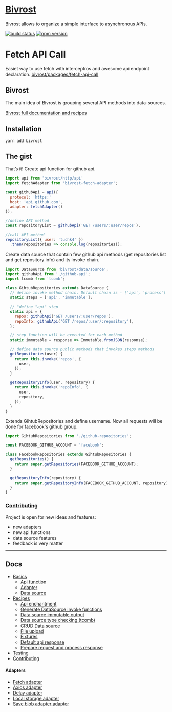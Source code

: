 # [Bivrost](http://tuchk4.github.io/bivrost/)

Bivrost allows to organize a simple interface to asynchronous APIs.

[![build status](https://img.shields.io/travis/tuchk4/bivrost/master.svg?style=flat-square)](https://travis-ci.org/tuchk4/bivrost)
[![npm version](https://img.shields.io/npm/v/bivrost.svg?style=flat-square)](https://www.npmjs.com/package/bivrost)

# Fetch API Call

Easiet way to use fetch with interceptros and awesome api endpoint declaration.
[bivrost/packages/fetch-api-call](https://github.com/tuchk4/bivrost/tree/master/packages/fetch-api-call)

## Bivrost

The main idea of Bivrost is grouping several API methods into data-sources.

[Bivrost full documentation and recipes](https://tuchk4.github.io/bivrost/)

## Installation

```
yarn add bivrost
```

## The gist

That’s it! Create api function for github api.

```js
import api from 'bivrost/http/api'
import fetchAdapter from 'bivrost-fetch-adapter';

const githubApi = api({
  protocol: 'https:'
  host: 'api.github.com',
  adapter: fetchAdapter()
});

//define API method
const repositoryList = githubApi('GET /users/:user/repos'),

//call API method
repositoryList({ user: 'tuchk4' })
  .then(repositories => console.log(repositories));
```

Create data source that contain few github api methods (get repositories list
and get repository info) and its invoke chain.

```js
import DataSource from 'bivrost/data/source';
import githubApi from './github-api';
import tcomb from 'tcomb';

class GihtubRepositories extends DataSource {
  // define invoke method chain. Default chain is - ['api', 'process']
  static steps = ['api', 'immutable'];

  // "define "api" step
  static api = {
    repos: githubApi('GET /users/:user/repos'),
    repoInfo: githubApi('GET /repos/:user/:repository'),
  };

  // step function will be executed for each method
  static immutable = response => Immutable.fromJSON(response);

  // define data source public methods that invokes steps methods
  getRepositories(user) {
    return this.invoke('repos', {
      user,
    });
  }

  getRepositoryInfo(user, repository) {
    return this.invoke('repoInfo', {
      user,
      repository,
    });
  }
}
```

Extends GihtubRepositories and define username. Now all requests will be done
for facebook's github group.

```js
import GihtubRepositories from './github-repositories';

const FACEBOOK_GITHUB_ACCOUNT = 'facebook';

class FacebookRepositories extends GihtubRepositories {
  getRepositories() {
    return super.getRepositories(FACEBOOK_GITHUB_ACCOUNT);
  }

  getRepositoryInfo(repository) {
    return super.getRepositoryInfo(FACEBOOK_GITHUB_ACCOUNT, repository);
  }
}
```

### [Contributing](docs/contributing.md)

Project is open for new ideas and features:

* new adapters
* new api functions
* data source features
* feedback is very matter

---

## Docs

* [Basics](/docs/basics/README.md)
  * [Api function](/docs/basics/api-function.md)
  * [Adapter](/docs/basics/adapter.md)
  * [Data source](/docs/basics/data-source.md)
* [Recipes](/docs/recipes/README.md)
  * [Api enchantment](/docs/recipes/api-enchantment.md)
  * [Generate DataSource invoke functions](/docs/recipes/data-source-auto-invoke.md)
  * [Data source immutable output](/docs/recipes/data-source-immutable.md)
  * [Data source type checking (tcomb)](/docs/recipes/data-source-type-checking.md)
  * [CRUD Data source](/docs/recipes/generate-crud-methods.md)
  * [File upload](/docs/recipes/file-upload.md)
  * [Fixtures](/docs/recipes/fixtures.md)
  * [Default api response](/docs/recipes/default-response.md)
  * [Prepare request and process response](/docs/recipes/prepare-process.md)
* [Testing](/docs/testing.md)
* [Contributing](docs/contributing.md)

#### Adapters

* [Fetch adapter](https://github.com/tuchk4/bivrost/tree/master/packages/packages/bivrost-fetch-adapter)
* [Axios adapter](https://github.com/tuchk4/bivrost/tree/master/packages/packages/bivrost-axios-adapter)
* [Delay adapter](https://github.com/tuchk4/bivrost/tree/master/packages/packages/bivrost-delay-adapter)
* [Local storage adapter](https://github.com/tuchk4/bivrost/tree/master/packages/packages/bivrost-local-storage-adapter)
* [Save blob adapter adapter](https://github.com/tuchk4/bivrost/tree/master/packages/packages/bivrost-save-blob-adapter)
